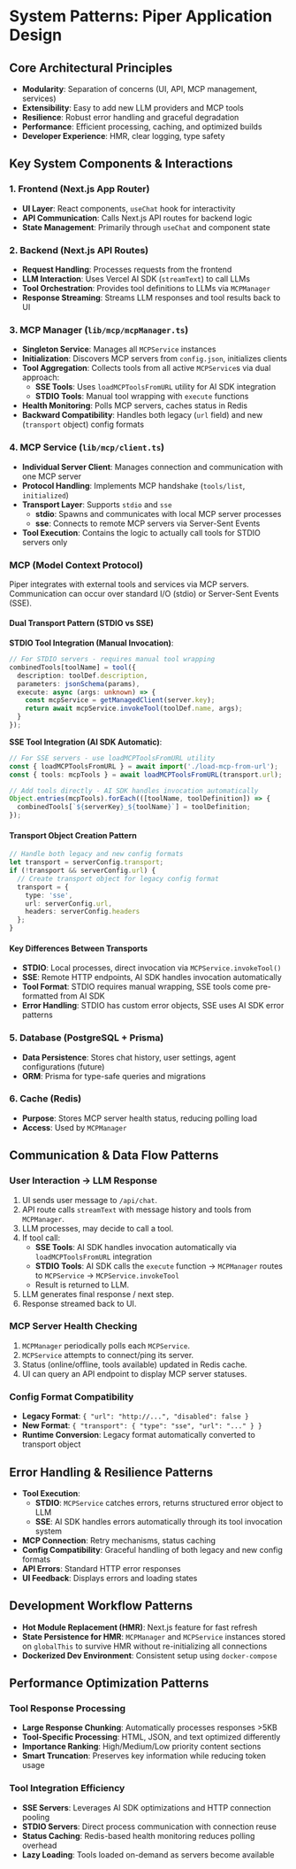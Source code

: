 # System Patterns: Piper Application Design

## Core Architectural Principles

- **Modularity**: Separation of concerns (UI, API, MCP management, services)
- **Extensibility**: Easy to add new LLM providers and MCP tools
- **Resilience**: Robust error handling and graceful degradation
- **Performance**: Efficient processing, caching, and optimized builds
- **Developer Experience**: HMR, clear logging, type safety

## Key System Components & Interactions

### **1. Frontend (Next.js App Router)**
- **UI Layer**: React components, `useChat` hook for interactivity
- **API Communication**: Calls Next.js API routes for backend logic
- **State Management**: Primarily through `useChat` and component state

### **2. Backend (Next.js API Routes)**
- **Request Handling**: Processes requests from the frontend
- **LLM Interaction**: Uses Vercel AI SDK (`streamText`) to call LLMs
- **Tool Orchestration**: Provides tool definitions to LLMs via `MCPManager`
- **Response Streaming**: Streams LLM responses and tool results back to UI

### **3. MCP Manager (`lib/mcp/mcpManager.ts`)**
- **Singleton Service**: Manages all `MCPService` instances
- **Initialization**: Discovers MCP servers from `config.json`, initializes clients
- **Tool Aggregation**: Collects tools from all active `MCPService`s via dual approach:
  - **SSE Tools**: Uses `loadMCPToolsFromURL` utility for AI SDK integration
  - **STDIO Tools**: Manual tool wrapping with `execute` functions
- **Health Monitoring**: Polls MCP servers, caches status in Redis
- **Backward Compatibility**: Handles both legacy (`url` field) and new (`transport` object) config formats

### **4. MCP Service (`lib/mcp/client.ts`)**
- **Individual Server Client**: Manages connection and communication with one MCP server
- **Protocol Handling**: Implements MCP handshake (`tools/list`, `initialized`)
- **Transport Layer**: Supports `stdio` and `sse`
  - **stdio**: Spawns and communicates with local MCP server processes
  - **sse**: Connects to remote MCP servers via Server-Sent Events
- **Tool Execution**: Contains the logic to actually call tools for STDIO servers only

### **MCP (Model Context Protocol)**

Piper integrates with external tools and services via MCP servers. Communication can occur over standard I/O (stdio) or Server-Sent Events (SSE).

#### **Dual Transport Pattern (STDIO vs SSE)**

**STDIO Tool Integration (Manual Invocation)**:
```typescript
// For STDIO servers - requires manual tool wrapping
combinedTools[toolName] = tool({
  description: toolDef.description,
  parameters: jsonSchema(params),
  execute: async (args: unknown) => {
    const mcpService = getManagedClient(server.key);
    return await mcpService.invokeTool(toolDef.name, args);
  }
});
```

**SSE Tool Integration (AI SDK Automatic)**:
```typescript
// For SSE servers - use loadMCPToolsFromURL utility
const { loadMCPToolsFromURL } = await import('./load-mcp-from-url');
const { tools: mcpTools } = await loadMCPToolsFromURL(transport.url);

// Add tools directly - AI SDK handles invocation automatically
Object.entries(mcpTools).forEach(([toolName, toolDefinition]) => {
  combinedTools[`${serverKey}_${toolName}`] = toolDefinition;
});
```

#### **Transport Object Creation Pattern**
```typescript
// Handle both legacy and new config formats
let transport = serverConfig.transport;
if (!transport && serverConfig.url) {
  // Create transport object for legacy config format
  transport = {
    type: 'sse',
    url: serverConfig.url,
    headers: serverConfig.headers
  };
}
```

#### **Key Differences Between Transports**
- **STDIO**: Local processes, direct invocation via `MCPService.invokeTool()`
- **SSE**: Remote HTTP endpoints, AI SDK handles invocation automatically
- **Tool Format**: STDIO requires manual wrapping, SSE tools come pre-formatted from AI SDK
- **Error Handling**: STDIO has custom error objects, SSE uses AI SDK error patterns

### **5. Database (PostgreSQL + Prisma)**
- **Data Persistence**: Stores chat history, user settings, agent configurations (future)
- **ORM**: Prisma for type-safe queries and migrations

### **6. Cache (Redis)**
- **Purpose**: Stores MCP server health status, reducing polling load
- **Access**: Used by `MCPManager`

## Communication & Data Flow Patterns

### **User Interaction → LLM Response**
1. UI sends user message to `/api/chat`.
2. API route calls `streamText` with message history and tools from `MCPManager`.
3. LLM processes, may decide to call a tool.
4. If tool call:
   - **SSE Tools**: AI SDK handles invocation automatically via `loadMCPToolsFromURL` integration
   - **STDIO Tools**: AI SDK calls the `execute` function → `MCPManager` routes to `MCPService` → `MCPService.invokeTool`
   - Result is returned to LLM.
5. LLM generates final response / next step.
6. Response streamed back to UI.

### **MCP Server Health Checking**
1. `MCPManager` periodically polls each `MCPService`.
2. `MCPService` attempts to connect/ping its server.
3. Status (online/offline, tools available) updated in Redis cache.
4. UI can query an API endpoint to display MCP server statuses.

### **Config Format Compatibility**
- **Legacy Format**: `{ "url": "http://...", "disabled": false }`
- **New Format**: `{ "transport": { "type": "sse", "url": "..." } }`
- **Runtime Conversion**: Legacy format automatically converted to transport object

## Error Handling & Resilience Patterns

- **Tool Execution**: 
  - **STDIO**: `MCPService` catches errors, returns structured error object to LLM
  - **SSE**: AI SDK handles errors automatically through its tool invocation system
- **MCP Connection**: Retry mechanisms, status caching
- **Config Compatibility**: Graceful handling of both legacy and new config formats
- **API Errors**: Standard HTTP error responses
- **UI Feedback**: Displays errors and loading states

## Development Workflow Patterns

- **Hot Module Replacement (HMR)**: Next.js feature for fast refresh
- **State Persistence for HMR**: `MCPManager` and `MCPService` instances stored on `globalThis` to survive HMR without re-initializing all connections
- **Dockerized Dev Environment**: Consistent setup using `docker-compose`

## Performance Optimization Patterns

### **Tool Response Processing**
- **Large Response Chunking**: Automatically processes responses >5KB
- **Tool-Specific Processing**: HTML, JSON, and text optimized differently
- **Importance Ranking**: High/Medium/Low priority content sections
- **Smart Truncation**: Preserves key information while reducing token usage

### **Tool Integration Efficiency**
- **SSE Servers**: Leverages AI SDK optimizations and HTTP connection pooling
- **STDIO Servers**: Direct process communication with connection reuse
- **Status Caching**: Redis-based health monitoring reduces polling overhead
- **Lazy Loading**: Tools loaded on-demand as servers become available
